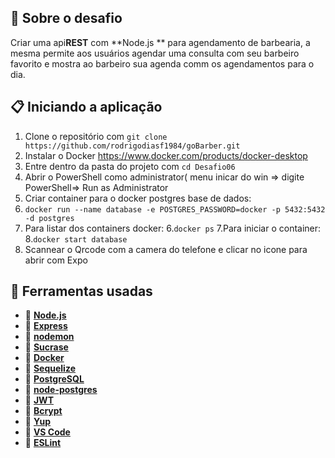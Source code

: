 
## :rocket: Sobre o desafio

Criar uma api**REST** com **Node.js ** para agendamento de barbearia, a mesma permite aos usuários agendar uma consulta com seu barbeiro favorito e mostra ao barbeiro sua agenda comm os agendamentos para o dia.

## :clipboard: Iniciando a aplicação

1. Clone o repositório com `git clone https://github.com/rodrigodiasf1984/goBarber.git`
2. Instalar o Docker https://www.docker.com/products/docker-desktop 
2. Entre dentro da pasta do projeto com `cd Desafio06`
3. Abrir o PowerShell como administrator( menu inicar do win => digite PowerShell=> Run as Administrator
4. Criar container para o docker postgres base de dados: 
5. `docker run --name database -e POSTGRES_PASSWORD=docker -p 5432:5432 -d postgres`
5. Para listar dos containers docker:
6.`docker ps`
7.Para iniciar o container: 
8.`docker start database`
6. Scannear o Qrcode com  a camera do telefone e clicar no icone para abrir com Expo

## :hammer: Ferramentas usadas

- 📄 **<a href="https://nodejs.org/en/" rel="nofollow">Node.js</a>**
- 📄 **<a href="https://expressjs.com/" rel="nofollow">Express</a>** 
- 📄 **<a href="https://nodemon.io/" rel="nofollow">nodemon</a>** 
- 📄 **<a href="https://github.com/alangpierce/sucrase">Sucrase</a>** 
- 📄 **<a href="https://www.docker.com/docker-community" rel="nofollow">Docker</a>** 
- 📄 **<a href="http://docs.sequelizejs.com/" rel="nofollow">Sequelize</a>** 
- 📄 **<a href="https://www.postgresql.org/" rel="nofollow">PostgreSQL</a>** 
- 📄 **<a href="https://www.npmjs.com/package/pg" rel="nofollow">node-postgres</a>** 
- 📄 **<a href="https://jwt.io/" rel="nofollow">JWT</a>** 
- 📄 **<a href="https://www.npmjs.com/package/bcrypt" rel="nofollow">Bcrypt</a>** 
- 📄 **<a href="https://www.npmjs.com/package/yup" rel="nofollow">Yup</a>** 
- 📄 **<a href="https://code.visualstudio.com/" rel="nofollow">VS Code</a>**
- 📄 **<a href="https://marketplace.visualstudio.com/items?itemName=dbaeumer.vscode-eslint" rel="nofollow">ESLint</a>** 




